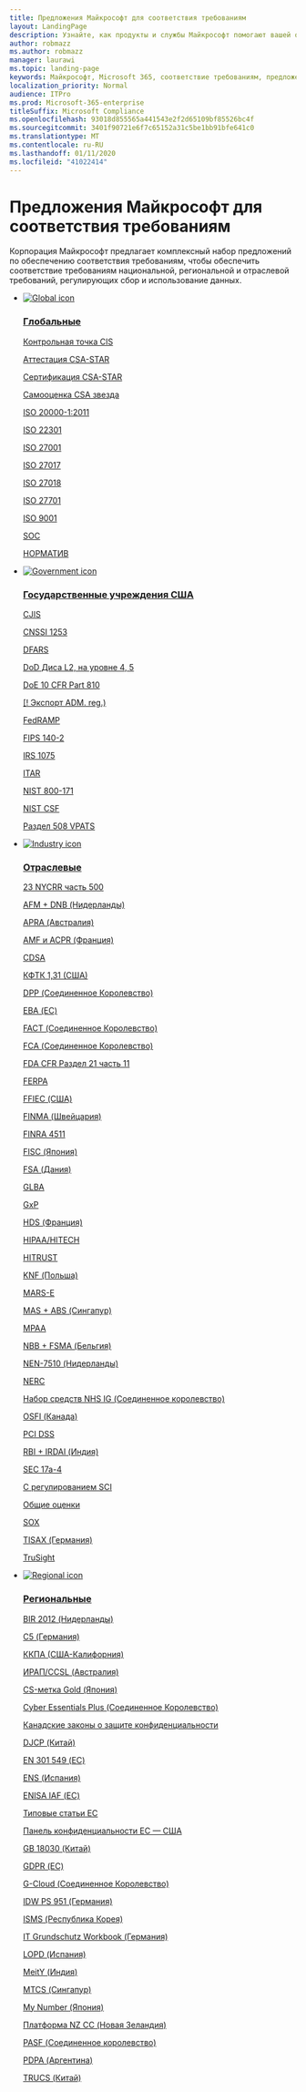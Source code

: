 ```yaml
---
title: Предложения Майкрософт для соответствия требованиям
layout: LandingPage
description: Узнайте, как продукты и службы Майкрософт помогают вашей организации соответствовать стандартам соответствия нормативным требованиям.
author: robmazz
ms.author: robmazz
manager: laurawi
ms.topic: landing-page
keywords: Майкрософт, Microsoft 365, соответствие требованиям, предложение
localization_priority: Normal
audience: ITPro
ms.prod: Microsoft-365-enterprise
titleSuffix: Microsoft Compliance
ms.openlocfilehash: 93018d855565a441543e2f2d65109bf85526bc4f
ms.sourcegitcommit: 3401f90721e6f7c65152a31c5be1bb91bfe641c0
ms.translationtype: MT
ms.contentlocale: ru-RU
ms.lasthandoff: 01/11/2020
ms.locfileid: "41022414"
---
```

# <a name="microsoft-compliance-offerings"></a>Предложения Майкрософт для соответствия требованиям

Корпорация Майкрософт предлагает комплексный набор предложений по обеспечению соответствия требованиям, чтобы обеспечить соответствие требованиям национальной, региональной и отраслевой требований, регулирующих сбор и использование данных.

<ul class="panelContent cardsD">
    <li>
        <a href="">
        <div class="cardSize">
            <div class="cardPadding">
                <div class="card">
                    <div class="cardImageOuter">
                        <div class="cardImage">
                            <img src="./media/offering-global-icon.svg" alt="Global icon">
                        </div>
                    </div>
                    <div class="cardText">
                        <h3>Глобальные</h3>
                        <p><a href="offering-cis-benchmark.md">Контрольная точка CIS</a></p>
                        <p><a href="offering-csa-star-attestation.md">Аттестация CSA-STAR</a></p>
                        <p><a href="offering-csa-star-certification.md">Сертификация CSA-STAR</a></p>
                        <p><a href="offering-csa-star-self-assessment.md">Самооценка CSA звезда</a></p>
                        <p><a href="offering-ISO-20000-1-2011.md">ISO 20000-1:2011</a></p>
                        <P><a href="offering-ISO-22301.md">ISO 22301</a></p>
                        <p><a href="offering-ISO-27001.md">ISO 27001</a></p>
                        <p><a href="offering-ISO-27017.md">ISO 27017</a></p>
                        <p><a href="offering-ISO-27018.md">ISO 27018</a></p>
                        <p><a href="offering-ISO-27701.md">ISO 27701</a></p>
                        <p><a href="offering-ISO-9001.md">ISO 9001</a></p>
                        <p><a href="offering-soc.md">SOC</a></p>
                        <p><a href="offering-wcag-2-1.md">НОРМАТИВ</a></p>
                    </div>
                </div>
            </div>
        </div>
        </a>
    </li>
    <li>
        <a href="">
        <div class="cardSize">
            <div class="cardPadding">
                <div class="card">
                    <div class="cardImageOuter">
                        <div class="cardImage">
                            <img src="./media/offering-government-icon.svg" alt="Government icon">
                        </div>
                    </div>
                    <div class="cardText">
                        <h3>Государственные учреждения США</h3>
                        <p><a href="offering-cjis.md">CJIS</a></p>
                        <p><a href="offering-cnssi-1253.md">CNSSI 1253</a></p>
                        <p><a href="offering-dfars.md">DFARS</a></p>
                        <p><a href="offering-dod-disa-l2-l4-l5.md">DoD Диса L2, на уровне 4, 5</a></p>
                        <p><a href="offering-doe-10-cfr-part-810.md">DoE 10 CFR Part 810</a></p>
                        <p><a href="offering-ear.md">[! Экспорт ADM. reg.)</a></p>
                        <p><a href="offering-fedramp.md">FedRAMP</a></p>
                        <p><a href="offering-fips-140-2.md">FIPS 140-2</a></p>
                        <p><a href="offering-irs-1075.md">IRS 1075</a></p>
                        <p><a href="offering-itar.md">ITAR</a></p>
                        <p><a href="offering-nist-sp-800-171.md">NIST 800-171</a></p>
                        <p><a href="offering-nist-csf.md">NIST CSF</a></p>
                        <p><a href="offering-section-508-vpats.md">Раздел 508 VPATS</a></p>
                    </div>
                </div>
            </div>
        </div>
        </a>
    </li>
    <li>
        <a href="">
        <div class="cardSize">
            <div class="cardPadding">
                <div class="card">
                    <div class="cardImageOuter">
                        <div class="cardImage">
                            <img src="./media/offering-industry-icon.svg" alt="Industry icon">
                        </div>
                    </div>
                    <div class="cardText">
                        <h3>Отраслевые</h3>
                        <p><a href="offering-23-nycrr-part-500.md">23 NYCRR часть 500</a></p>
                        <p><a href="offering-afm-dnb-netherlands.md">AFM + DNB (Нидерланды)</a></p>
                        <P><a href="offering-apra-australia.md">APRA (Австралия)</a></p>
                        <p><a href="offering-amf-acpr-france.md">AMF и ACPR (Франция)</a></p>
                        <p><a href="offering-cdsa.md">CDSA</a></p>
                        <p><a href="offering-cftc-1-31-us.md">КФТК 1,31 (США)</a></p>
                        <p><a href="offering-dpp-uk.md">DPP (Соединенное Королевство)</a></p>
                        <p><a href="offering-eba-eu.md">EBA (ЕС)</a></p>
                        <p><a href="offering-fact-uk.md">FACT (Соединенное Королевство)</a></p>
                        <p><a href="offering-fca-uk.md">FCA (Соединенное Королевство)</a></p>
                        <p><a href="offering-fda-cfr-title-21-part-11.md">FDA CFR Раздел 21 часть 11</a></p>
                        <p><a href="offering-ferpa.md">FERPA</a></p>
                        <p><a href="offering-ffiec-us.md">FFIEC (США)</a></p>
                        <p><a href="offering-finma-switzerland.md">FINMA (Швейцария)</a></p>
                        <p><a href="offering-finra-4511.md">FINRA 4511</a></p>
                        <p><a href="offering-fisc-japan.md">FISC (Япония)</a></p>
                        <p><a href="offering-fsa-denmark.md">FSA (Дания)</a></p>
                        <p><a href="offering-glba.md">GLBA</a></p>
                        <p><a href="offering-gxp.md">GxP</a></p>
                        <p><a href="offering-hds-france.md">HDS (Франция)</a></p>
                        <p><a href="offering-hipaa-hitech.md">HIPAA/HITECH</a></p>
                        <p><a href="offering-hitrust.md">HITRUST</a></p>
                        <p><a href="offering-knf-poland.md">KNF (Польша)</a></p>
                        <p><a href="offering-mars-e.md">MARS-E</a></p>
                        <p><a href="offering-mas-abs-singapore.md">MAS + ABS (Сингапур)</a></p>
                        <p><a href="offering-mpaa.md">MPAA</a></p>
                        <p><a href="offering-nbb-fsma-belgium.md">NBB + FSMA (Бельгия)</a></p>
                        <p><a href="offering-nen-7510-netherlands.md">NEN-7510 (Нидерланды)</a></p>
                        <p><a href="offering-nerc-cip.md">NERC</a></p>
                        <p><a href="offering-nhs-ig-toolkit-uk.md">Набор средств NHS IG (Соединенное королевство)</a></p>
                        <p><a href="offering-osfi-canada.md">OSFI (Канада)</a></p>
                        <p><a href="offering-pci-dss.md">PCI DSS</a></p>
                        <p><a href="offering-rbi-irdai-india.md">RBI + IRDAI (Индия)</a></p>
                        <p><a href="offering-sec-17a-4.md">SEC 17a-4</a></p>
                        <p><a href="offering-sec-reg-sci.md">С регулированием SCI</a></p>
                        <p><a href="offering-shared-assessments.md">Общие оценки</a></p>
                        <p><a href="offering-sox.md">SOX</a></p>
                        <p><a href="offering-tisax-germany.md">TISAX (Германия)</a></p>
                        <p><a href="offering-trusight.md">TruSight</a></p>
                    </div>
                </div>
            </div>
        </div>
        </a>
    </li>
    <li>
        <a href="">
        <div class="cardSize">
            <div class="cardPadding">
                <div class="card">
                    <div class="cardImageOuter">
                        <div class="cardImage">
                            <img src="./media/offering-region-icon.svg" alt="Regional icon">
                        </div>
                    </div>
                    <div class="cardText">
                        <h3>Региональные</h3>
                        <p><a href="offering-bir-2012-netherlands.md">BIR 2012 (Нидерланды)</a></p>
                        <p><a href="offering-c5-germany.md">C5 (Германия)</a></p>
                        <p><a href="offering-ccpa.md">ККПА (США-Калифорния)</a></p>
                        <p><a href="offering-ccsl-irap-australia.md">ИРАП/CCSL (Австралия)</a></p>
                        <p><a href="offering-cs-mark-gold-japan.md">CS-метка Gold (Япония)</a></p>
                        <p><a href="offering-cyber-essentials-plus-uk.md">Cyber Essentials Plus (Соединенное Королевство)</a></p>
                        <p><a href="offering-canadian-privacy-laws.md">Канадские законы о защите конфиденциальности</a></p>
                        <p><a href="https://www.trustcenter.cn/compliance/default.html#DJCP">DJCP (Китай)</a></p>
                        <p><a href="offering-en-301-549-eu.md">EN 301 549 (ЕС)</a></p>
                        <p><a href="offering-ens-spain.md">ENS (Испания)</a></p>
                        <p><a href="https://aka.ms/ENISA">ENISA IAF (ЕС)</a></p>
                        <p><a href="offering-eu-model-clauses.md">Типовые статьи ЕС</a></p>
                        <p><a href="offering-eu-us-privacy-shield.md">Панель конфиденциальности ЕС — США</a></p>
                        <p><a href="https://www.trustcenter.cn/compliance/default.html#GB18030">GB 18030 (Китай)</a></p>
                        <p><a href="gdpr.md">GDPR (ЕС)</a></p>
                        <p><a href="offering-g-cloud-uk.md">G-Cloud (Соединенное Королевство)</a></p>
                        <p><a href="https://www.idw.de/the-idw/about-the-idw">IDW PS 951 (Германия)</a></p>
                        <p><a href="offering-ISMS-korea.md">ISMS (Республика Корея)</a></p>
                        <p><a href="offering-it-grundschutz-workbook-germany.md">IT Grundschutz Workbook (Германия)</a></p>
                        <p><a href="offering-lopd-spain.md">LOPD (Испания)</a></p>
                        <p><a href="offering-meity-india.md">MeitY (Индия)</a></p>
                        <p><a href="offering-mtcs-singapore.md">MTCS (Сингапур)</a></p>
                        <p><a href="offering-my-number-act-japan.md">My Number (Япония)</a></p>
                        <p><a href="offering-nz-cc-framework-nz.md">Платформа NZ CC (Новая Зеландия)</a></p>
                        <p><a href="offering-pasf-uk.md">PASF (Соединенное королевство)</a></p>
                        <p><a href="offering-pdpa-argentina.md">PDPA (Аргентина)</a></p>
                        <p><a href="https://aka.ms/TRUCS-Compliance">TRUCS (Китай)</a></p>
                    </div>
                </div>
            </div>
        </div>
        </a>
    </li>
</ul>
